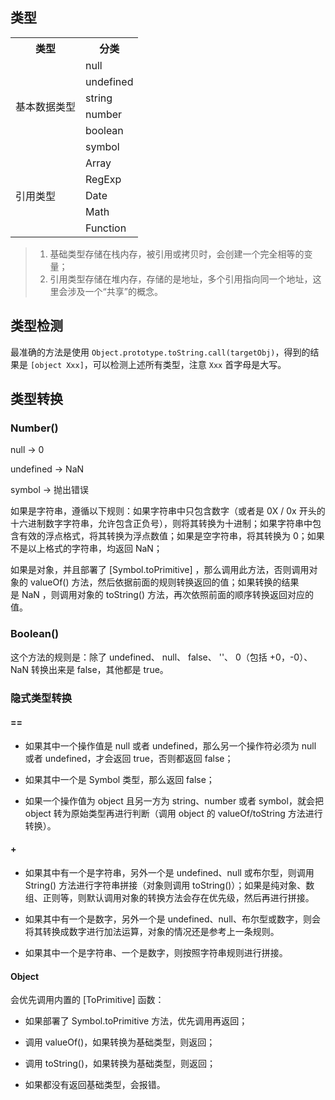 ## 类型

<table>
  <tr>
    <th>类型</th>
    <th>分类</th>
  </tr>
  <tr>
    <td rowspan="7">基本数据类型</td>
  </tr>
  <tr>
    <td>null</td>
  </tr>
  <tr>
    <td>undefined</td>
  </tr>
  <tr>
    <td>string</td>
  </tr>
  <tr>
    <td>number</td>
  </tr>
  <tr>
    <td>boolean</td>
  </tr>
  <tr>
    <td>symbol</td>
  </tr>
  <tr>
    <td rowspan="7">引用类型</td>
  </tr>
  <tr>
    <td>Array</td>
  </tr>
  <tr>
    <td>RegExp</td>
  </tr>
  <tr>
    <td>Date</td>
  </tr>
  <tr>
    <td>Math</td>
  </tr>
  <tr>
    <td>Function</td>
  </tr>
</table>

> 1. 基础类型存储在栈内存，被引用或拷贝时，会创建一个完全相等的变量；
> 2. 引用类型存储在堆内存，存储的是地址，多个引用指向同一个地址，这里会涉及一个“共享”的概念。

## 类型检测

最准确的方法是使用 `Object.prototype.toString.call(targetObj)`，得到的结果是 `[object Xxx]`，可以检测上述所有类型，注意 `Xxx` 首字母是大写。

## 类型转换

### Number()

null -> 0

undefined -> NaN

symbol -> 抛出错误

如果是字符串，遵循以下规则：如果字符串中只包含数字（或者是 0X / 0x 开头的十六进制数字字符串，允许包含正负号），则将其转换为十进制；如果字符串中包含有效的浮点格式，将其转换为浮点数值；如果是空字符串，将其转换为 0；如果不是以上格式的字符串，均返回 NaN；

如果是对象，并且部署了 [Symbol.toPrimitive] ，那么调用此方法，否则调用对象的 valueOf() 方法，然后依据前面的规则转换返回的值；如果转换的结果是 NaN ，则调用对象的 toString() 方法，再次依照前面的顺序转换返回对应的值。

### Boolean()

这个方法的规则是：除了 undefined、 null、 false、 ''、 0（包括 +0，-0）、 NaN 转换出来是 false，其他都是 true。

### 隐式类型转换

#### ==

- 如果其中一个操作值是 null 或者 undefined，那么另一个操作符必须为 null 或者 undefined，才会返回 true，否则都返回 false；

- 如果其中一个是 Symbol 类型，那么返回 false；

- 如果一个操作值为 object 且另一方为 string、number 或者 symbol，就会把 object 转为原始类型再进行判断（调用 object 的 valueOf/toString 方法进行转换）。

#### +

- 如果其中有一个是字符串，另外一个是 undefined、null 或布尔型，则调用 String() 方法进行字符串拼接（对象则调用 toString()）；如果是纯对象、数组、正则等，则默认调用对象的转换方法会存在优先级，然后再进行拼接。

- 如果其中有一个是数字，另外一个是 undefined、null、布尔型或数字，则会将其转换成数字进行加法运算，对象的情况还是参考上一条规则。

- 如果其中一个是字符串、一个是数字，则按照字符串规则进行拼接。

#### Object

会优先调用内置的 [ToPrimitive] 函数：

- 如果部署了 Symbol.toPrimitive 方法，优先调用再返回；

- 调用 valueOf()，如果转换为基础类型，则返回；

- 调用 toString()，如果转换为基础类型，则返回；

- 如果都没有返回基础类型，会报错。


